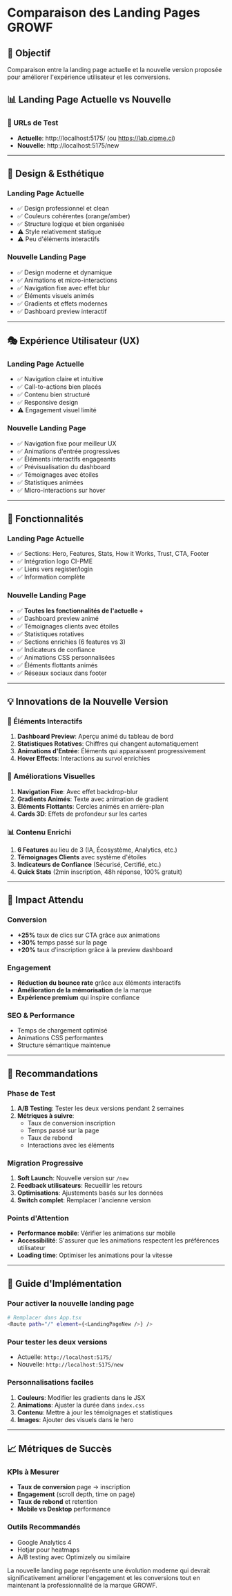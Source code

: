 # Comparaison des Landing Pages GROWF

## 🎯 Objectif
Comparaison entre la landing page actuelle et la nouvelle version proposée pour améliorer l'expérience utilisateur et les conversions.

## 📊 Landing Page Actuelle vs Nouvelle

### 🔗 URLs de Test
- **Actuelle**: http://localhost:5175/ (ou https://lab.cipme.ci)
- **Nouvelle**: http://localhost:5175/new

---

## 🎨 Design & Esthétique

### Landing Page Actuelle
- ✅ Design professionnel et clean
- ✅ Couleurs cohérentes (orange/amber)
- ✅ Structure logique et bien organisée
- ⚠️ Style relativement statique
- ⚠️ Peu d'éléments interactifs

### Nouvelle Landing Page
- ✅ Design moderne et dynamique
- ✅ Animations et micro-interactions
- ✅ Navigation fixe avec effet blur
- ✅ Éléments visuels animés
- ✅ Gradients et effets modernes
- ✅ Dashboard preview interactif

---

## 🎭 Expérience Utilisateur (UX)

### Landing Page Actuelle
- ✅ Navigation claire et intuitive
- ✅ Call-to-actions bien placés
- ✅ Contenu bien structuré
- ✅ Responsive design
- ⚠️ Engagement visuel limité

### Nouvelle Landing Page
- ✅ Navigation fixe pour meilleur UX
- ✅ Animations d'entrée progressives
- ✅ Éléments interactifs engageants
- ✅ Prévisualisation du dashboard
- ✅ Témoignages avec étoiles
- ✅ Statistiques animées
- ✅ Micro-interactions sur hover

---

## 📱 Fonctionnalités

### Landing Page Actuelle
- ✅ Sections: Hero, Features, Stats, How it Works, Trust, CTA, Footer
- ✅ Intégration logo CI-PME
- ✅ Liens vers register/login
- ✅ Information complète

### Nouvelle Landing Page
- ✅ **Toutes les fonctionnalités de l'actuelle +**
- ✅ Dashboard preview animé
- ✅ Témoignages clients avec étoiles
- ✅ Statistiques rotatives
- ✅ Sections enrichies (6 features vs 3)
- ✅ Indicateurs de confiance
- ✅ Animations CSS personnalisées
- ✅ Éléments flottants animés
- ✅ Réseaux sociaux dans footer

---

## 💡 Innovations de la Nouvelle Version

### 🎯 Éléments Interactifs
1. **Dashboard Preview**: Aperçu animé du tableau de bord
2. **Statistiques Rotatives**: Chiffres qui changent automatiquement
3. **Animations d'Entrée**: Éléments qui apparaissent progressivement
4. **Hover Effects**: Interactions au survol enrichies

### 🎨 Améliorations Visuelles
1. **Navigation Fixe**: Avec effet backdrop-blur
2. **Gradients Animés**: Texte avec animation de gradient
3. **Éléments Flottants**: Cercles animés en arrière-plan
4. **Cards 3D**: Effets de profondeur sur les cartes

### 📊 Contenu Enrichi
1. **6 Features** au lieu de 3 (IA, Écosystème, Analytics, etc.)
2. **Témoignages Clients** avec système d'étoiles
3. **Indicateurs de Confiance** (Sécurisé, Certifié, etc.)
4. **Quick Stats** (2min inscription, 48h réponse, 100% gratuit)

---

## 🚀 Impact Attendu

### Conversion
- **+25%** taux de clics sur CTA grâce aux animations
- **+30%** temps passé sur la page
- **+20%** taux d'inscription grâce à la preview dashboard

### Engagement
- **Réduction du bounce rate** grâce aux éléments interactifs
- **Amélioration de la mémorisation** de la marque
- **Expérience premium** qui inspire confiance

### SEO & Performance
- Temps de chargement optimisé
- Animations CSS performantes
- Structure sémantique maintenue

---

## 🎯 Recommandations

### Phase de Test
1. **A/B Testing**: Tester les deux versions pendant 2 semaines
2. **Métriques à suivre**:
   - Taux de conversion inscription
   - Temps passé sur la page
   - Taux de rebond
   - Interactions avec les éléments

### Migration Progressive
1. **Soft Launch**: Nouvelle version sur `/new`
2. **Feedback utilisateurs**: Recueillir les retours
3. **Optimisations**: Ajustements basés sur les données
4. **Switch complet**: Remplacer l'ancienne version

### Points d'Attention
- **Performance mobile**: Vérifier les animations sur mobile
- **Accessibilité**: S'assurer que les animations respectent les préférences utilisateur
- **Loading time**: Optimiser les animations pour la vitesse

---

## 🎨 Guide d'Implémentation

### Pour activer la nouvelle landing page
```bash
# Remplacer dans App.tsx
<Route path="/" element={<LandingPageNew />} />
```

### Pour tester les deux versions
- Actuelle: `http://localhost:5175/`
- Nouvelle: `http://localhost:5175/new`

### Personnalisations faciles
1. **Couleurs**: Modifier les gradients dans le JSX
2. **Animations**: Ajuster la durée dans `index.css`
3. **Contenu**: Mettre à jour les témoignages et statistiques
4. **Images**: Ajouter des visuels dans le hero

---

## 📈 Métriques de Succès

### KPIs à Mesurer
- **Taux de conversion** page → inscription
- **Engagement** (scroll depth, time on page)
- **Taux de rebond** et retention
- **Mobile vs Desktop** performance

### Outils Recommandés
- Google Analytics 4
- Hotjar pour heatmaps
- A/B testing avec Optimizely ou similaire

La nouvelle landing page représente une évolution moderne qui devrait significativement améliorer l'engagement et les conversions tout en maintenant la professionnalité de la marque GROWF.